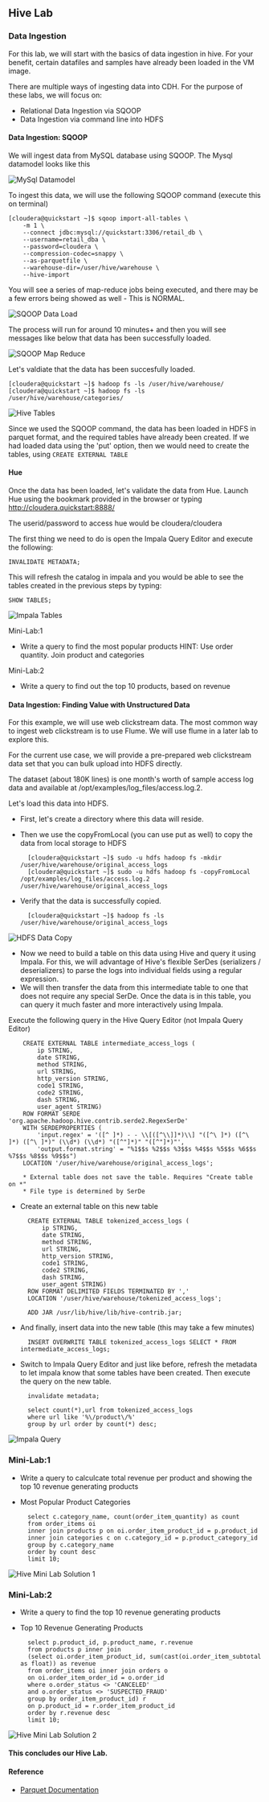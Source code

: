 ## Hive Lab

### Data Ingestion

For this lab, we will start with the basics of data ingestion in hive. For your benefit, certain datafiles and samples have already been loaded in the VM image. 

There are multiple ways of ingesting data into CDH. For the purpose of these labs, we will focus on:

* Relational Data Ingestion via SQOOP
* Data Ingestion via command line into HDFS

#### Data Ingestion: SQOOP

We will ingest data from MySQL database using SQOOP. The Mysql datamodel looks like this

![MySql Datamodel](../images/hive/hive1.jpg)

To ingest this data, we will use the following SQOOP command (execute this on terminal)

	[cloudera@quickstart ~]$ sqoop import-all-tables \
		-m 1 \
    	--connect jdbc:mysql://quickstart:3306/retail_db \
    	--username=retail_dba \
    	--password=cloudera \
    	--compression-codec=snappy \
    	--as-parquetfile \
    	--warehouse-dir=/user/hive/warehouse \
    	--hive-import

You will see a series of map-reduce jobs being executed, and there may be a few errors being showed as well - This is NORMAL. 

![SQOOP Data Load](../images/hive/hive2.jpg)

The process will run for around 10 minutes+ and then you will see messages like below that data has been successfully loaded. 

![SQOOP Map Reduce](../images/hive/hive3.jpg)

Let's valdiate that the data has been succesfully loaded. 

	[cloudera@quickstart ~]$ hadoop fs -ls /user/hive/warehouse/
	[cloudera@quickstart ~]$ hadoop fs -ls /user/hive/warehouse/categories/
	
![Hive Tables](../images/hive/hive4.jpg)
	
Since we used the SQOOP command, the data has been loaded in HDFS in parquet format, and the required tables have already been created. If we had loaded data using the 'put' option, then we would need to create the tables, using ```CREATE EXTERNAL TABLE```

#### Hue 

Once the data has been loaded, let's validate the data from Hue. Launch Hue using the bookmark provided in the browser or typing http://cloudera.quickstart:8888/

The userid/password to access hue would be cloudera/cloudera

The first thing we need to do is open the Impala Query Editor and execute the following:

	INVALIDATE METADATA;
	
This will refresh the catalog in impala and you would be able to see the tables created in the previous steps by typing:

	SHOW TABLES;
	
![Impala Tables](../images/hive/hive5.jpg)

Mini-Lab:1

* Write a query to find the most popular products
HINT: Use order quantity. Join product and categories

Mini-Lab:2

* Write a query to find out the top 10 products, based on revenue

#### Data Ingestion: Finding Value with Unstructured Data

For this example, we will use web clickstream data. The most common way to ingest web clickstream is to use Flume. We will use flume in a later lab to explore this. 

For the current use case, we will provide a pre-prepared web clickstream data set that you can bulk upload into HDFS directly.

The dataset (about 180K lines) is one month's worth of sample access log data and available at /opt/examples/log_files/access.log.2.

Let's load this data into HDFS.

* First, let's create a directory where this data will reside.
* Then we use the copyFromLocal (you can use put as well) to copy the data from local storage to HDFS

		[cloudera@quickstart ~]$ sudo -u hdfs hadoop fs -mkdir /user/hive/warehouse/original_access_logs
		[cloudera@quickstart ~]$ sudo -u hdfs hadoop fs -copyFromLocal /opt/examples/log_files/access.log.2 /user/hive/warehouse/original_access_logs
		

* Verify that the data is successfully copied.

		[cloudera@quickstart ~]$ hadoop fs -ls /user/hive/warehouse/original_access_logs
		
![HDFS Data Copy](../images/hive/hive7.jpg)

* Now we need to build a table on this data using Hive and query it using Impala. For this, we will advantage of Hive's flexible SerDes (serializers / deserializers) to parse the logs into individual fields using a regular expression. 
* We will then transfer the data from this intermediate table to one that does not require any special SerDe. Once the data is in this table, you can query it much faster and more interactively using Impala.

Execute the following query in the Hive Query Editor (not Impala Query Editor)

		CREATE EXTERNAL TABLE intermediate_access_logs (
		    ip STRING,
		    date STRING,
		    method STRING,
		    url STRING,
		    http_version STRING,
		    code1 STRING,
		    code2 STRING,
		    dash STRING,
		    user_agent STRING)
		ROW FORMAT SERDE 'org.apache.hadoop.hive.contrib.serde2.RegexSerDe'
		WITH SERDEPROPERTIES (
		    'input.regex' = '([^ ]*) - - \\[([^\\]]*)\\] "([^\ ]*) ([^\ ]*) ([^\ ]*)" (\\d*) (\\d*) "([^"]*)" "([^"]*)"',
		    'output.format.string' = "%1$$s %2$$s %3$$s %4$$s %5$$s %6$$s %7$$s %8$$s %9$$s")
		LOCATION '/user/hive/warehouse/original_access_logs';
		
		* External table does not save the table. Requires "Create table on *"
		* File type is determined by SerDe
		
		
* Create an external table on this new table

		CREATE EXTERNAL TABLE tokenized_access_logs (
		    ip STRING,
		    date STRING,
		    method STRING,
		    url STRING,
		    http_version STRING,
		    code1 STRING,
		    code2 STRING,
		    dash STRING,
		    user_agent STRING)
		ROW FORMAT DELIMITED FIELDS TERMINATED BY ','
		LOCATION '/user/hive/warehouse/tokenized_access_logs';
		
		ADD JAR /usr/lib/hive/lib/hive-contrib.jar;
		
* And finally, insert data into the new table (this may take a few minutes)

		INSERT OVERWRITE TABLE tokenized_access_logs SELECT * FROM intermediate_access_logs;
		
* Switch to Impala Query Editor and just like before, refresh the metadata to let impala know that some tables have been created. Then execute the query on the new table.

		invalidate metadata;
		
		select count(*),url from tokenized_access_logs
		where url like '%\/product\/%'
		group by url order by count(*) desc;

![Impala Query](../images/hive/hive8.jpg)

### Mini-Lab:1

* Write a query to calculcate total revenue per product and showing the top 10 revenue generating products

* Most Popular Product Categories

		select c.category_name, count(order_item_quantity) as count
		from order_items oi
		inner join products p on oi.order_item_product_id = p.product_id
		inner join categories c on c.category_id = p.product_category_id
		group by c.category_name
		order by count desc
		limit 10;
		
![Hive Mini Lab Solution 1](../images/hive/hive-minilab1.jpg)

### Mini-Lab:2
* Write a query to find the top 10 revenue generating products

* Top 10 Revenue Generating Products

		select p.product_id, p.product_name, r.revenue
		from products p inner join
		(select oi.order_item_product_id, sum(cast(oi.order_item_subtotal as float)) as revenue
		from order_items oi inner join orders o
		on oi.order_item_order_id = o.order_id
		where o.order_status <> 'CANCELED'
		and o.order_status <> 'SUSPECTED_FRAUD'
		group by order_item_product_id) r
		on p.product_id = r.order_item_product_id
		order by r.revenue desc
		limit 10;
		
![Hive Mini Lab Solution 2](../images/hive/hive-minilab2.jpg)

#### This concludes our Hive Lab.

#### Reference
* [Parquet Documentation](https://www.cloudera.com/documentation/enterprise/5-6-x/topics/cdh_ig_parquet.html)
